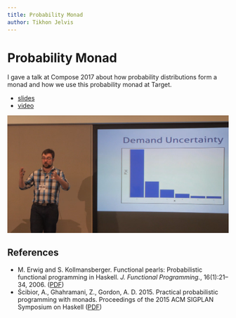 ```yaml
---
title: Probability Monad
author: Tikhon Jelvis
---
```


<div class="content">

# Probability Monad

I gave a talk at Compose 2017 about how probability distributions form a monad and how we use this probability monad at Target.

  * [slides](slides.html)
  * [video](https://www.youtube.com/watch?v=qZ4O-1VYv4c)

![Apparently I was pretty excited to talk about demand uncertainty!](img/probability-monad-screenshot.png)

## References

  * M. Erwig and S. Kollmansberger. Functional pearls: Probabilistic functional programming in Haskell. *J. Functional Programming.*, 16(1):21–34, 2006. ([PDF][pfp])
  * Ścibior, A., Ghahramani, Z., Gordon, A. D. 2015. Practical probabilistic programming with monads. Proceedings of the 2015 ACM SIGPLAN Symposium on Haskell ([PDF][pppm])

  [pfp]: https://web.engr.oregonstate.edu/~erwig/papers/PFP_JFP06.pdf
  [pppm]: http://mlg.eng.cam.ac.uk/pub/pdf/SciGhaGor15.pdf

</div>
